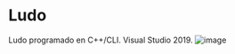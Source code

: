 # Ludo
Ludo programado en C++/CLI. Visual Studio 2019. 
![image](https://user-images.githubusercontent.com/86081746/157161308-9ae996d3-17c4-44fb-a5c4-015f68f5182e.png)
